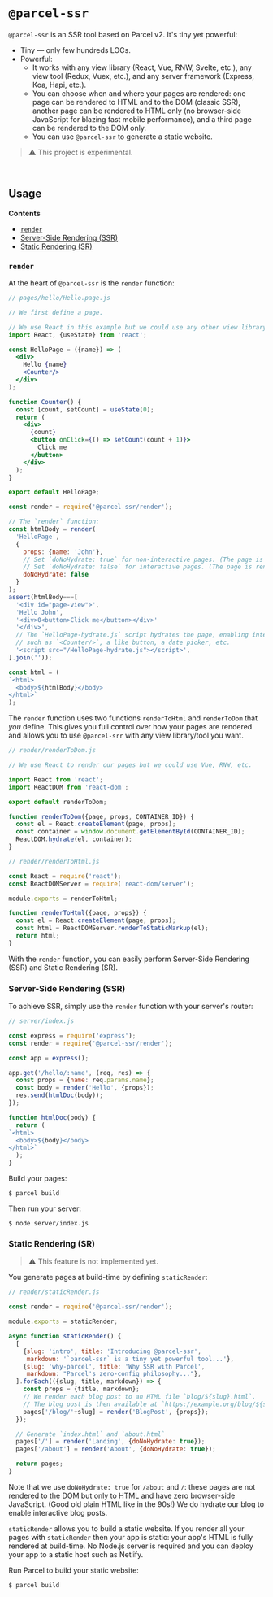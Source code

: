 # `@parcel-ssr`

`@parcel-ssr` is an SSR tool based on Parcel v2. It's tiny yet powerful:
- Tiny &mdash; only few hundreds LOCs.
- Powerful:
  - It works with
    any view library (React, Vue, RNW, Svelte, etc.),
    any view tool (Redux, Vuex, etc.),
    and any server framework (Express, Koa, Hapi, etc.).
  - You can choose when and where your pages are rendered: one page can be rendered to HTML and to the DOM (classic SSR), another page can be rendered to HTML only (no browser-side JavaScript for blazing fast mobile performance), and a third page can be rendered to the DOM only.
  - You can use `@parcel-ssr` to generate a static website.

> :warning: This project is experimental.

<br/>

## Usage

**Contents**
- [`render`](#render)
- [Server-Side Rendering (SSR)](#server-side-rendering-ssr)
- [Static Rendering (SR)](#static-rendering-sr)

### `render`

At the heart of `@parcel-ssr` is the `render` function:

~~~jsx
// pages/hello/Hello.page.js

// We first define a page.

// We use React in this example but we could use any other view library such as Vue, RNW, etc.
import React, {useState} from 'react';

const HelloPage = ({name}) => (
  <div>
    Hello {name}
    <Counter/>
  </div>
);

function Counter() {
  const [count, setCount] = useState(0);
  return (
    <div>
      {count}
      <button onClick={() => setCount(count + 1)}>
        Click me
      </button>
    </div>
  );
}

export default HelloPage;
~~~

~~~js
const render = require('@parcel-ssr/render');

// The `render` function:
const htmlBody = render(
  'HelloPage',
  {
    props: {name: 'John'},
    // Set `doNoHydrate: true` for non-interactive pages. (The page is rendered only to HTML.)
    // Set `doNoHydrate: false` for interactive pages. (The page is rendered to HTML and to the DOM.)
    doNoHydrate: false
  }
);
assert(htmlBody===[
  '<div id="page-view">',
  'Hello John',
  '<div>0<button>Click me</button></div>'
  '</div>',
  // The `HelloPage-hydrate.js` script hydrates the page, enabling interactivity
  // such as `<Counter/>`, a like button, a date picker, etc.
  '<script src="/HelloPage-hydrate.js"></script>',
].join(''));

const html = (
`<html>
  <body>${htmlBody}</body>
</html>`
);
~~~

The `render` function uses two functions `renderToHtml` and `renderToDom` that *you* define.
This gives you
full control over how your pages are rendered
and allows you to use `@parcel-srr` with any view library/tool you want.

~~~js
// render/renderToDom.js

// We use React to render our pages but we could use Vue, RNW, etc.

import React from 'react';
import ReactDOM from 'react-dom';

export default renderToDom;

function renderToDom({page, props, CONTAINER_ID}) {
  const el = React.createElement(page, props);
  const container = window.document.getElementById(CONTAINER_ID);
  ReactDOM.hydrate(el, container);
}
~~~

~~~js
// render/renderToHtml.js

const React = require('react');
const ReactDOMServer = require('react-dom/server');

module.exports = renderToHtml;

function renderToHtml({page, props}) {
  const el = React.createElement(page, props);
  const html = ReactDOMServer.renderToStaticMarkup(el);
  return html;
}
~~~

With the `render` function,
you can easily perform Server-Side Rendering (SSR) and Static Rendering (SR).

### Server-Side Rendering (SSR)

To achieve SSR, simply use the `render` function with your server's router:

~~~js
// server/index.js

const express = require('express');
const render = require('@parcel-ssr/render');

const app = express();

app.get('/hello/:name', (req, res) => {
  const props = {name: req.params.name};
  const body = render('Hello', {props});
  res.send(htmlDoc(body));
});

function htmlDoc(body) {
  return (
`<html>
  <body>${body}</body>
</html>`
  );
}
~~~

Build your pages:
~~~shell
$ parcel build
~~~
Then run your server:
~~~shell
$ node server/index.js
~~~

### Static Rendering (SR)

> :warning: This feature is not implemented yet.

You generate pages at build-time by defining `staticRender`:

~~~js
// render/staticRender.js

const render = require('@parcel-ssr/render');

module.exports = staticRender;

async function staticRender() {
  [
    {slug: 'intro', title: 'Introducing @parcel-ssr',
     markdown: '`parcel-ssr` is a tiny yet powerful tool...'},
    {slug: 'why-parcel', title: 'Why SSR with Parcel',
     markdown: "Parcel's zero-config philosophy..."},
  ].forEach(({slug, title, markdown}) => {
    const props = {title, markdown};
    // We render each blog post to an HTML file `blog/${slug}.html`.
    // The blog post is then available at `https://example.org/blog/${slug}`.
    pages['/blog/'+slug] = render('BlogPost', {props});
  });

  // Generate `index.html` and `about.html`
  pages['/'] = render('Landing', {doNoHydrate: true});
  pages['/about'] = render('About', {doNoHydrate: true});

  return pages;
}
~~~

Note that we use `doNoHydrate: true` for `/about` and `/`:
these pages are not rendered to the DOM but only to HTML and have zero browser-side JavaScript.
(Good old plain HTML like in the 90s!)
We do hydrate our blog to enable interactive blog posts.

`staticRender` allows you to build a static website.
If you render all your pages with `staticRender` then your app is static:
your app's HTML is fully rendered at build-time.
No Node.js server is required and you can deploy your app to a static host such as Netlify.

Run Parcel to build your static website:
~~~shell
$ parcel build
~~~
